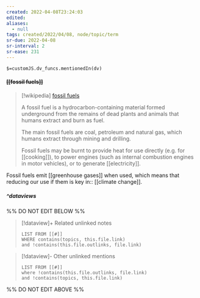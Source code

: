 ```yaml
---
created: 2022-04-08T23:24:03 
edited: 
aliases:
  - null
tags: created/2022/04/08, node/topic/term
sr-due: 2022-04-08
sr-interval: 2
sr-ease: 231
---
```

`$=customJS.dv_funcs.mentionedIn(dv)`

#### <s class="topic-title">[[fossil fuels]]</s>

> [!wikipedia] [fossil fuels](https://en.wikipedia.org/wiki/Fossil%20fuel)
> 
> A fossil fuel is a hydrocarbon-containing material formed underground from the remains of dead plants and animals that humans extract and burn as fuel. 
> 
> The main fossil fuels are coal, petroleum and natural gas, which humans extract through mining and drilling. 
> 
> Fossil fuels may be burnt to provide heat for use directly (e.g. for [[cooking]]), to power engines (such as internal combustion engines in motor vehicles), or to generate [[electricity]].
>

Fossil fuels emit [[greenhouse gases]] when used, which means that reducing our use if them is key 
in:: [[climate change]].

##### ^dataviews

%% DO NOT EDIT BELOW %%
> [!dataview]+ Related unlinked notes
> ```dataview
> LIST FROM [[#]]
> WHERE contains(topics, this.file.link)
> and !contains(this.file.outlinks, file.link)
> ```
 
> [!dataview]- Other unlinked mentions
> ```dataview
> LIST FROM [[#]]
> where !contains(this.file.outlinks, file.link)
> and !contains(topics, this.file.link)
> ```

%% DO NOT EDIT ABOVE %%

